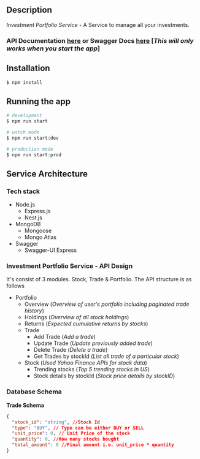 ## Description

_Investment Portfolio Service_ - A Service to manage all your investments.

### API Documentation [here](https://documenter.getpostman.com/view/7909955/2sA2xnypyu) or Swagger Docs [here](http://localhost:3000/docs) [_This will only works when you start the app_]

## Installation

```bash
$ npm install
```

## Running the app

```bash
# development
$ npm run start

# watch mode
$ npm run start:dev

# production mode
$ npm run start:prod
```
## Service Architecture

### Tech stack
 - Node.js
   - Express.js 
   - Nest.js
 - MongoDB
   - Mongoose
   - Mongo Atlas
 - Swagger
   - Swagger-UI Express

### Investment Portfolio Service - API Design
It's consist of 3 modules. Stock, Trade & Portfolio. The API structure is as follows
- Portfolio
  - Overview (_Overview of user's portfolio including paginated trade history_)
  - Holdings (_Overview of all stock holdings_)
  - Returns (_Expected cumulative returns by stocks_)
  - Trade
      - Add Trade (_Add a trade_)
      - Update Trade (_Update previously added trade_)
      - Delete Trade (_Delete a trade_)
      - Get Trades by  stockId (_List all trade of a particular stock_)
  - Stock (_Used Yahoo Finance APIs for stock data_)
      - Trending stocks (_Top 5 trending stocks in US_)
      - Stock details by stockId (_Stock price details by stockID_)

### Database Schema
**Trade Schema**

```json
{
  "stock_id": "string", //Stock Id
  "type": "BUY", // Type can be either BUY or SELL
  "unit_price": 0, // Unit Price of the stock
  "quantity": 0, //How many stocks bought
  "total_amount": 0 //Final amount i.e. unit_price * quantity
}
```

